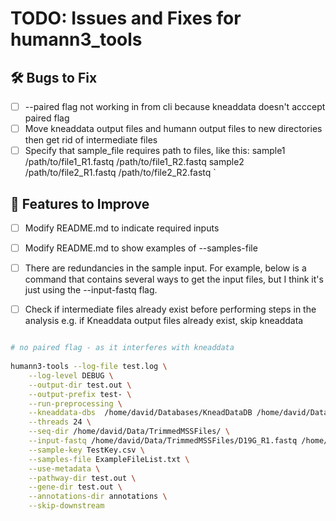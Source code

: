 

# TODO: Issues and Fixes for humann3_tools

## 🛠️ Bugs to Fix
- [ ] --paired flag not working in from cli because kneaddata doesn't acccept paired flag
- [ ] Move kneaddata output files and humann output files to new directories then get rid of intermediate files
- [ ] Specify that sample_file requires path to files, like this:
		sample1   /path/to/file1_R1.fastq /path/to/file1_R2.fastq
		sample2   /path/to/file2_R1.fastq /path/to/file2_R2.fastq
`

## 🔧 Features to Improve
- [ ] Modify README.md to indicate required inputs
- [ ] Modify README.md to show examples of --samples-file
- [ ] There are redundancies in the sample input. For example, below is a command
        that contains several ways to get the input files, but I think it's just using the --input-fastq flag.
- [ ] Check if intermediate files already exist before performing steps in the analysis
        e.g. if Kneaddata output files already exist, skip kneaddata


```bash

# no paired flag - as it interferes with kneaddata
	
humann3-tools --log-file test.log \
	--log-level DEBUG \
	--output-dir test.out \
	--output-prefix test- \
	--run-preprocessing \
	--kneaddata-dbs  /home/david/Databases/KneadDataDB /home/david/Databases/BT2ContaminantDB \
	--threads 24 \
	--seq-dir /home/david/Data/TrimmedMSSFiles/ \
	--input-fastq /home/david/Data/TrimmedMSSFiles/D19G_R1.fastq /home/david/Data/TrimmedMSSFiles/D19G_R2.fastq \
	--sample-key TestKey.csv \
	--samples-file ExampleFileList.txt \
	--use-metadata \
	--pathway-dir test.out \
	--gene-dir test.out \
	--annotations-dir annotations \
	--skip-downstream
